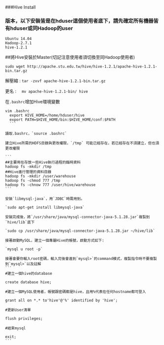 ###Hive Install

### 版本，以下安裝皆是在hduser這個使用者底下，請先確定所有機器皆有hduser或同Hadoop的user

```
Ubuntu 14.04
Hadoop-2.7.1
hive-1.2.1
```

##將Hive安裝於Master(切記注意使用者須切換至同Hadoop使用者)

`sudo wget http://apache.stu.edu.tw/hive/hive-1.2.1/apache-hive-1.2.1-bin.tar.gz`

解壓縮 : `tar -zxvf apache-hive-1.2.1-bin.tar.gz`

更名 : 　`mv apache-hive-1.2.1-bin/ hive`

在`.bashrc`增加Hive環境變數

````
vim .bashrc
  export HIVE_HOME=/home/hduser/hive
  export PATH=$HIVE_HOME/bin:$HIVE_HOME/conf:$PATH
  ```

讀取.bashrc，`source .bashrc`

建立Hive所需的HDFS目錄與更改權限，`/tmp` 可能已經存在，若已經存在不須建立，但也須更改權限

```
##主要用在存放一些Hive執行過程的臨時資料
hadoop fs -mkdir /tmp 
##Hive進行管理的資料目錄
hadoop fs -mkdir /user/warehouse
hadoop fs -chmod 777 /tmp
hadoop fs -chnow 777 /user/hive/warehouse
```

安裝`libmysql-java`，用`JDBC`時需用到。

`sudo apt-get install libmysql-java`

安裝完成後，將`/usr/share/java/mysql-connector-java-5.1.28.jar`複製到`hive/lib`底下

`sudo cp /usr/share/java/mysql-connector-java-5.1.28.jar ~/hive/lib`

接著啟動MySQL，建立一個專屬Hive的帳號，啟動方式如下:

`mysql u root -p`

接著會要你輸入root密碼，輸入完後會進到`mysql>`的command模式，複製指令時不要複製到`mysql>`以及註解
```
#建立一個hive的database

create database hive;

#建立一個MySQL使用者，帳號跟密碼都是hive，且用%代表在任何hostname都可登入

grant all on *.* to'hive'@'%' identified by 'hive';  

#更新User清單

flush privileges; 

#結束mysql

exit;
```



